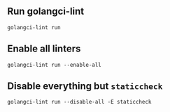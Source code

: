 ## Run golangci-lint
`golangci-lint run`

## Enable all linters
`golangci-lint run --enable-all`

## Disable everything but `staticcheck`
`golangci-lint run --disable-all -E staticcheck`